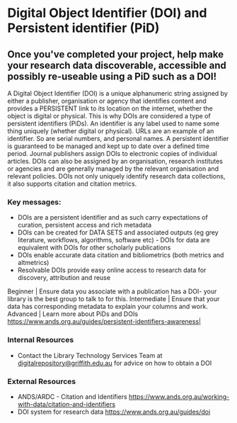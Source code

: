 # Digital Object Identifier (DOI) and Persistent identifier (PiD)  

## Once you've completed your project, help make your research data discoverable, accessible and possibly re-useable using a PiD such as a DOI!

A Digital Object Identifier (DOI) is a unique alphanumeric string assigned by either a publisher, organisation or agency that identifies content and provides a PERSISTENT link to its location on the internet, whether the object is digital or physical. This is why DOIs are considered a type of persistent identifiers (PiDs). An identifier is any label used to name some thing uniquely (whether digital or physical).  URLs are an example of an identifier. So are serial numbers, and personal names. A persistent identifier is guaranteed to be managed and kept up to date over a defined time period. Journal publishers assign DOIs to electronic copies of individual articles. DOIs can also be assigned by an organisation, research institutes or agencies and are generally managed by the relevant organisation and relevant policies. DOIs not only uniquely identify research data collections, it also supports citation and citation metrics.

### Key messages:
* DOIs are a persistent identifier and as such carry expectations of curation, persistent access and rich metadata
* DOIs can be created for DATA SETS and associated outputs (eg grey literature, workflows, algorithms, software etc) - DOIs for data are equivalent with DOIs for other scholarly publications
* DOIs enable accurate data citation and bibliometrics (both metrics and altmetrics)
* Resolvable DOIs provide easy online access to research data for discovery, attribution and reuse

Beginner | Ensure data you associate with a publication has a DOI- your library is the best group to talk to for this. 
Intermediate | Ensure that your data has corresponding metadata to explain your columns and work.
Advanced | Learn more about PiDs and DOIs https://www.ands.org.au/guides/persistent-identifiers-awareness|

### Internal Resources
* Contact the Library Technology Services Team at digitalrepository@griffith.edu.au for advice on how to obtain a DOI 

### External Resources
* ANDS/ARDC - Citation and Identifiers https://www.ands.org.au/working-with-data/citation-and-identifiers
* DOI system for research data https://www.ands.org.au/guides/doi

